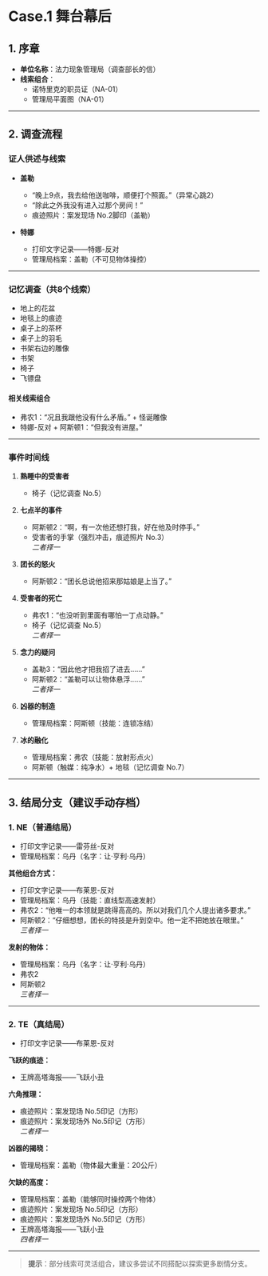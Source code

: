 # Case.1 舞台幕后

## 1. 序章

- **单位名称**：法力现象管理局（调查部长的信）
- **线索组合**：
    - 诺特里克的职员证（NA-01）
    - 管理局平面图（NA-01）

---

## 2. 调查流程

### 证人供述与线索

- **盖勒**
    - “晚上9点，我去给他送咖啡，顺便打个照面。”（异常心跳2）
    - “除此之外我没有进入过那个房间！”
    - 痕迹照片：案发现场 No.2脚印（盖勒）

- **特娜**
    - 打印文字记录——特娜-反对
    - 管理局档案：盖勒（不可见物体操控）

---

### 记忆调查（共8个线索）

- 地上的花盆
- 地毯上的痕迹
- 桌子上的茶杯
- 桌子上的羽毛
- 书架右边的雕像
- 书架
- 椅子
- 飞镖盘

#### 相关线索组合

- 弗农1：“况且我跟他没有什么矛盾。” + 怪诞雕像
- 特娜-反对 + 阿斯顿1：“但我没有进屋。”

---

### 事件时间线

1. **熟睡中的受害者**
     - 椅子（记忆调查 No.5）

2. **七点半的事件**
     - 阿斯顿2：“啊，有一次他还想打我，好在他及时停手。”
     - 受害者的手掌（强烈冲击，痕迹照片 No.3）  
     *二者择一*

3. **团长的怒火**
     - 阿斯顿2：“团长总说他招来那姑娘是上当了。”

4. **受害者的死亡**
     - 弗农1：“也没听到里面有哪怕一丁点动静。”
     - 椅子（记忆调查 No.5）  
     *二者择一*

5. **念力的疑问**
     - 盖勒3：“因此他才把我招了进去......”
     - 阿斯顿2：“盖勒可以让物体悬浮......”  
     *二者择一*

6. **凶器的制造**
     - 管理局档案：阿斯顿（技能：连锁冻结）

7. **冰的融化**
     - 管理局档案：弗农（技能：放射形点火）
     - 阿斯顿（触媒：纯净水）+ 地毯（记忆调查 No.7）

---

## 3. 结局分支（建议手动存档）

### 1. NE（普通结局）

- 打印文字记录——雷芬丝-反对
- 管理局档案：乌丹（名字：让·亨利·乌丹）

**其他组合方式：**
- 打印文字记录——布莱恩-反对
- 管理局档案：乌丹（技能：直线型高速发射）
- 弗农2：“他唯一的本领就是跳得高高的。所以对我们几个人提出诸多要求。”
- 阿斯顿2：“仔细想想，团长的特技是升到空中。他一定不把她放在眼里。”  
*三者择一*

**发射的物体：**
- 管理局档案：乌丹（名字：让·亨利·乌丹）
- 弗农2
- 阿斯顿2  
*三者择一*

---

### 2. TE（真结局）

- 打印文字记录——布莱恩-反对

**飞跃的痕迹：**
- 王牌高塔海报——飞跃小丑

**六角推理：**
- 痕迹照片：案发现场 No.5印记（方形）
- 痕迹照片：案发现场外 No.5印记（方形）  
*二者择一*

**凶器的揭晓：**
- 管理局档案：盖勒（物体最大重量：20公斤）

**欠缺的高度：**
- 管理局档案：盖勒（能够同时操控两个物体）
- 痕迹照片：案发现场 No.5印记（方形）
- 痕迹照片：案发现场外 No.5印记（方形）
- 王牌高塔海报——飞跃小丑  
*四者择一*

---

> **提示**：部分线索可灵活组合，建议多尝试不同搭配以探索更多剧情分支。
